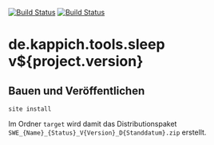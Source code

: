 [![Build Status](https://travis-ci.org/bitctrl/de.kappich.tools.sleep.svg?branch=master)](https://travis-ci.org/bitctrl/de.kappich.tools.sleep)
[![Build Status](https://api.bintray.com/packages/bitctrl/maven/de.kappich.tools.sleep/images/download.svg)](https://bintray.com/bitctrl/maven/de.kappich.tools.sleep)

de.kappich.tools.sleep v${project.version}
=============================


Bauen und Veröffentlichen
-------------------------

    site install

Im Ordner `target` wird damit das Distributionspaket
`SWE_{Name}_{Status}_V{Version}_D{Standdatum}.zip` erstellt.
